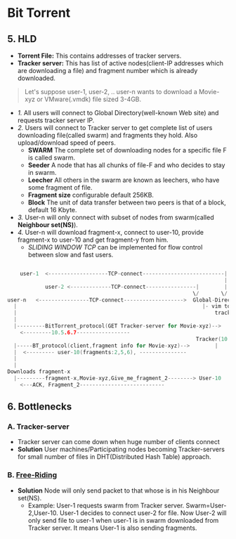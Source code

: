 # Bit Torrent

## 5. HLD
- **Torrent File:** This contains addresses of tracker servers.
- **Tracker server:** This has list of active nodes(client-IP addresses which are downloading a file) and fragment number which is already downloaded.

> Let's suppose user-1, user-2, .. user-n wants to download a Movie-xyz or VMware(.vmdk) file sized 3-4GB.
- *1.* All users will connect to Global Directory(well-known Web site) and requests tracker server IP.
- *2.* Users will connect to Tracker server to get complete list of users downloading file(called swarm) and fragments they hold. Also upload/download speed of peers.
  - **SWARM** The complete set of downloading nodes for a specific file F is called swarm.
  - **Seeder** A node that has all chunks of file-F and who decides to stay in swarm.
  - **Leecher** All others in the swarm are known as leechers, who have some fragment of file.
  - **Fragment size** configurable default 256KB.
  - **Block**  The unit of data transfer between two peers is that of a block, default 16 Kbyte.
- *3.* User-n will only connect with subset of nodes from swarm(called **Neighbour set(NS)**).
- *4.* User-n will download fragment-x, connect to user-10, provide fragment-x to user-10 and get fragment-y from him.
  - *SLIDING WINDOW TCP* can be implemented for flow control between slow and fast users.
```c

    user-1  <-------------------TCP-connect--------------------------|
                                                                     |
            user-2 <-------------TCP-connect----------------|        |
                                                           \/       \/
user-n   <----------------TCP-connect------------------->  Global-Directory               //1
  |                                                           |- vim torrent-file
  |                                                               tracker-server 10.5.6.7 
  |                           
  |---------BitTorrent_protocol(GET Tracker-server for Movie-xyz)-->
    <---------10.5.6.7-----------------
                                                            Tracker(10.5.6.7)
  |-----BT_protocol(client,fragment info for Movie-xyz)-->        |                   //2
  |  <--------- user-10(fragments:2,5,6), ---------------
  |  
  |  
Downloads fragment-x
  |---------fragment-x,Movie-xyz,Give_me_fragment_2--------> User-10                  //4
    <---ACK, Fragment_2---------------------------
```

## 6. Bottlenecks
### A. Tracker-server
  - Tracker server can come down when huge number of clients connect
  - **Solution** User machines/Participating nodes becoming Tracker-servers for small number of files in DHT(Distributed Hash Table) approach.
### B. [Free-Riding](/Scalable/Distributed_Downloading_Systems/README.md)
  - **Solution** Node will only send packet to that whose is in his Neighbour set(NS).
    - Example: User-1 requests swarm from Tracker server. Swarm=User-2,User-10. User-1 decides to connect user-2 for file. Now User-2 will only send file to user-1 when user-1 is in swarm downloaded from Tracker server. It means User-1 is also sending fragments.
